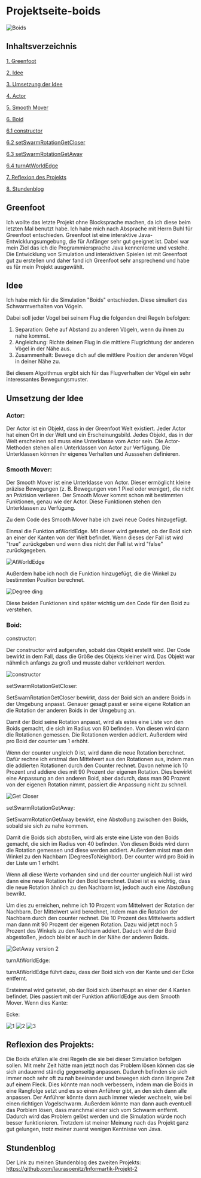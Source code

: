 # Projektseite-boids

![Boids](https://user-images.githubusercontent.com/88386035/163671548-1aeb06dd-2108-4ae3-b496-82953d4b9ea8.PNG)

## Inhaltsverzeichnis 


[1.   Greenfoot](#1)

[2.   Idee](#2)

[3.   Umsetzung der Idee](#3)

[4.     Actor](#4)

[5.    Smooth Mover](#5)

[6.    Boid](#6)

[6.1  constructor](#7)

[6.2  setSwarmRotationGetCloser](#8)

[6.3   setSwarmRotationGetAway](#9)

[6.4  turnAtWorldEdge](#10)

[7.    Reflexion des Projekts](#11)

[8.    Stundenblog](#12)

## <a name="1"></a> Greenfoot

Ich wollte das letzte Projekt ohne Blocksprache machen, da ich diese beim letzten Mal benutzt habe. Ich habe mich nach Absprache mit Herrn Buhl für Greenfoot entschieden. Greenfoot ist eine interaktive Java-Entwicklungsumgebung, die für Anfänger sehr gut geeignet ist. Dabei war mein Ziel das ich die Programmiersprache Java kennenlerne und vestehe. Die Entwicklung von Simulation und interaktiven Spielen ist mit Greenfoot gut zu erstellen und daher fand ich Greenfoot sehr ansprechend und habe es für mein Projekt ausgewählt.

## <a name="2"></a> Idee
 
Ich habe mich für die Simulation "Boids" entschieden. Diese simuliert das Schwarmverhalten von Vögeln. 

Dabei soll jeder Vogel bei seinem Flug die folgenden drei Regeln befolgen:
1. Separation: Gehe auf Abstand zu anderen Vögeln, wenn du ihnen zu nahe kommst.
2. Angleichung: Richte deinen Flug in die mittlere Flugrichtung der anderen Vögel in der Nähe aus.
3. Zusammenhalt: Bewege dich auf die mittlere Position der anderen Vögel in deiner Nähe zu.

Bei diesem Algoithmus ergibt sich für das Flugverhalten der Vögel ein sehr interessantes Bewegungsmuster. 

## <a name="3"></a> Umsetzung der Idee

### <a name="4"></a>  Actor: 
 
Der Actor  ist ein Objekt, dass in der Greenfoot Welt existiert. Jeder Actor hat einen Ort in der Welt und ein Erscheinungsbild. Jedes Objekt, das in der Welt erscheinen soll muss eine Unterklasse vom Actor sein. Die Actor-Methoden stehen allen Unterklassen von Actor zur Verfügung. Die Unterklassen können ihr eigenes Verhalten und Ausssehen definieren.
 
### <a name="5"></a>  Smooth Mover:
 
Der Smooth Mover ist eine Unterklasse von Actor. Dieser ermöglicht kleine präzise Bewegungen (z. B. Bewegungen von 1 Pixel oder weniger), die nicht an Präzision verlieren. Der Smooth Mover kommt schon mit bestimmten Funktionen, genau wie der Actor. Diese Funktionen stehen den Unterklassen zu Verfügung. 

Zu dem Code des Smooth Mover habe ich zwei neue Codes hinzugefügt. 

Einmal die Funktion atWorldEdge. Mit dieser wird getestet, ob der Boid sich an einer der Kanten von der Welt befindet. Wenn dieses der Fall ist wird "true" zurückgeben und wenn dies nicht der Fall ist wird "false" zurückgegeben.

 ![AtWorldEdge](https://user-images.githubusercontent.com/88386035/163636217-6b202c5e-2dcf-4655-a4c8-20adea4af3af.PNG)

Außerdem habe ich noch die Funktion hinzugefügt, die die Winkel zu bestimmten Position berechnet. 

![Degree ding](https://user-images.githubusercontent.com/88386035/163636303-d29fc047-8837-4452-90a4-864e86100e62.PNG)

Diese beiden Funktionen sind später wichtig um den Code für den Boid zu verstehen.

### <a name="6"></a>  Boid:
 
<a name="7"></a> constructor:

Der constructor wird aufgerufen, sobald das Objekt erstellt wird. Der Code bewirkt in dem Fall, dass die Größe des Objekts kleiner wird. Das Objekt war nähmlich anfangs zu groß und musste daher verkleinert werden.

![constructor](https://user-images.githubusercontent.com/88386035/163671330-6627df9c-6994-45b3-ac78-d5b8bca00816.PNG)

<a name="8"></a> setSwarmRotationGetCloser: 

SetSwarnRotationGetCloser bewirkt, dass der Boid sich an andere Boids in der Umgebung anpasst. Genauer gesagt passt er seine eigene Rotation an die Rotation der anderen Boids in der Umgebung an. 

Damit der Boid seine Rotation anpasst, wird als estes eine Liste von den Boids gemacht, die sich im Radius von 80 befinden. Von diesen wird dann die Rotationen gemessen. Die Rotationen werden addiert. Außerdem wird pro Boid der counter um 1 erhöht. 

Wenn der counter ungleich 0 ist, wird dann die neue Rotation berechnet. Dafür rechne ich erstmal den Mittelwert aus den Rotationen aus, indem man die addierten Rotationen durch den Counter rechnet. Davon nehme ich 10 Prozent und addiere dies mit 90 Prozent der eigenen Rotation. Dies bewirkt eine Anpassung an den anderen Boid, aber dadurch, dass man 90 Prozent von der eigenen Rotation nimmt, passiert die Anpassung nicht zu schnell. 

![Get Closer](https://user-images.githubusercontent.com/88386035/163673682-e6bfecde-8d17-4f4c-8419-71fed25f71e8.PNG)

<a name="9"></a> setSwarmRotationGetAway:

SetSwarmRotationGetAway bewirkt, eine Abstoßung zwischen den Boids, sobald sie sich zu nahe kommen.

Damit die Boids sich abstoßen, wird als erste eine Liste von den Boids gemacht, die sich im Radius von 40 befinden. Von diesen Boids wird dann die Rotation gemessen und diese werden addiert. Außerdem misst man den Winkel zu den Nachbarn (DegreesToNeighbor).  Der counter wird pro Boid in der Liste um 1 erhöht. 

Wenn all diese Werte vorhanden sind und der counter ungleich Null ist wird dann eine neue Rotation für den Boid berechnet. Dabei ist es wichtig, dass die neue Rotation ähnlich zu den Nachbarn ist, jedoch auch eine Abstoßung bewrikt.

Um dies zu erreichen, nehme ich 10 Prozent vom Mittelwert der Rotation der Nachbarn. Der Mittelwert wird berechnet, indem man die Rotation der Nachbarn durch den counter rechnet. Die 10 Prozent des Mittelwerts addiert man dann mit 90 Prozent der eigenen Rotation. Dazu wid jetzt noch 5 Prozent des Winkels zu den Nachbarn addiert. Daduch wird der Boid abgestoßen, jedoch bleibt er auch in der Nähe der anderen Boids. 

![GetAway version 2](https://user-images.githubusercontent.com/88386035/163673688-2af2a003-8236-4d92-89e0-84cb6e51db49.PNG)

<a name="10"></a> turnAtWorldEdge:

turnAtWorldEdge führt dazu, dass der Boid sich von der Kante und der Ecke entfernt. 

Ersteinmal wird getestet, ob der Boid sich überhaupt an einer der 4 Kanten befindet. Dies passiert mit der Funktion atWorldEdge aus dem Smooth Mover. Wenn dies 
Kante: 

Ecke:

![1](https://user-images.githubusercontent.com/88386035/163673705-af37f9d5-a8db-4bf8-bdb9-6d068c5b6b44.PNG)
![2](https://user-images.githubusercontent.com/88386035/163673715-bdf5ff89-f597-4d44-a29d-7b22ce7371ea.PNG)
![3](https://user-images.githubusercontent.com/88386035/163673716-98b33937-0dda-4820-90d1-8982b5fb85d9.PNG)

 
## <a name="11"></a>  Reflexion des Projekts:

Die Boids efüllen alle drei Regeln die sie bei dieser Simulation befolgen sollen. Mit mehr Zeit hätte man jetzt noch das Problem lösen können das sie sich andauernd ständig gegenseitig anpassen. Dadurch befinden sie sich immer noch sehr oft zu nah beeinander und bewegen sich dann längere Zeit auf einem Fleck. Dies könnte man noch verbessern, indem man die Boids in eine Rangfolge setzt und es so einen Anführer gibt, an den sich dann alle anpassen. Der Anführer könnte dann auch immer wieder wechseln, wie bei einen richtigen Vogelschwarm. Außerdem könnte man dann auch eventuell das Porblem lösen, dass manchmal einer sich vom Schwarm entfernt. Dadurch wird das Problem gelöst werden und die Simulation würde noch besser funktionieren. Trotzdem ist meiner Meinung nach das Projekt ganz gut gelungen, trotz meiner zuerst wenigen Kentnisse von Java. 

 
## <a name="12"></a> Stundenblog

Der Link zu meinen Stundenblog des zweiten Projekts:
https://github.com/laurasoenitz/Informartik-Projekt-2
